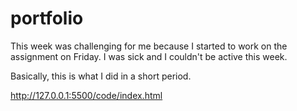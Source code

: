 # portfolio
This week was challenging for me because I started to work on the assignment on Friday. I was sick and I couldn't be active this week.

Basically, this is what I did in a short period.

http://127.0.0.1:5500/code/index.html